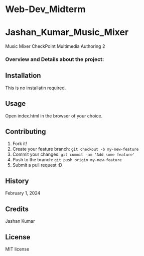 # Web-Dev_Midterm

# Jashan_Kumar_Music_Mixer
Music Mixer CheckPoint Multimedia Authoring 2

### Overview and Details about the project:


## Installation
This is no installatin required.

## Usage
Open index.html in the browser of your choice.

## Contributing
1. Fork it!
2. Create your feature branch: `git checkout -b my-new-feature`
3. Commit your changes: `git commit -am 'Add some feature'`
4. Push to the branch: `git push origin my-new-feature`
5. Submit a pull request :D

## History
February 1, 2024

## Credits
Jashan Kumar

## License
MIT license
